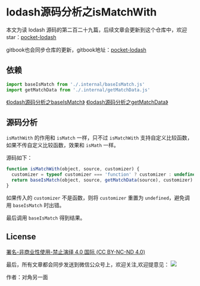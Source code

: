 # lodash源码分析之isMatchWith

本文为读 lodash 源码的第二百二十九篇，后续文章会更新到这个仓库中，欢迎 star：[pocket-lodash](https://github.com/yeyuqiudeng/pocket-lodash)

gitbook也会同步仓库的更新，gitbook地址：[pocket-lodash](https://www.gitbook.com/book/yeyuqiudeng/pocket-lodash/details)

## 依赖

```javascript
import baseIsMatch from './.internal/baseIsMatch.js'
import getMatchData from './.internal/getMatchData.js'
```

[《lodash源码分析之baseIsMatch》](internal/baseIsMatch.md)
[《lodash源码分析之getMatchData》](internal/getMatchData.md)

## 源码分析

`isMathWith` 的作用和 `isMatch` 一样，只不过 `isMatchWith` 支持自定义比较函数，如果不传自定义比较函数，效果和 `isMath` 一样。

源码如下：

```javascript
function isMatchWith(object, source, customizer) {
  customizer = typeof customizer === 'function' ? customizer : undefined
  return baseIsMatch(object, source, getMatchData(source), customizer)
}
```

如果传入的 `customizer` 不是函数，则将 `customizer` 重置为 `undefined`，避免调用 `baseIsMatch` 时出错。

最后调用 `baseIsMatch` 得到结果。

## License

[署名-非商业性使用-禁止演绎 4.0 国际 (CC BY-NC-ND 4.0)](http://creativecommons.org/licenses/by-nc-nd/4.0/)

最后，所有文章都会同步发送到微信公众号上，欢迎关注,欢迎提意见：  ![](https://raw.githubusercontent.com/yeyuqiudeng/resource/master/images/qrcode_front-end-article.jpg) 

作者：对角另一面 